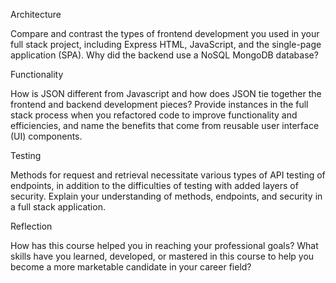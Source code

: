 Architecture

Compare and contrast the types of frontend development you used in your full stack project, including Express HTML, JavaScript, and the single-page application (SPA).
Why did the backend use a NoSQL MongoDB database?


Functionality

How is JSON different from Javascript and how does JSON tie together the frontend and backend development pieces?
Provide instances in the full stack process when you refactored code to improve functionality and efficiencies, and name the benefits that come from reusable user interface (UI) components.


Testing

Methods for request and retrieval necessitate various types of API testing of endpoints, in addition to the difficulties of testing with added layers of security. Explain your understanding of methods, endpoints, and security in a full stack application.


Reflection

How has this course helped you in reaching your professional goals? What skills have you learned, developed, or mastered in this course to help you become a more marketable candidate in your career field?

